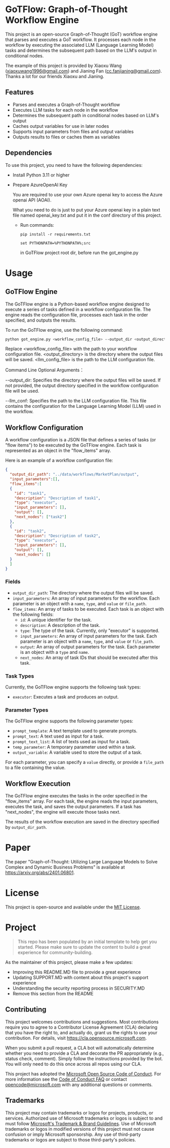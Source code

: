# GoTFlow: Graph-of-Thought Workflow Engine

This project is an open-source Graph-of-Thought (GoT) workflow engine that parses and executes a GoT workflow. It processes each node in the workflow by executing the associated LLM (Language Learning Model) tasks and determines the subsequent path based on the LLM's output in conditional nodes.

The example of this project is provided by Xiaoxu Wang (xiaoxuwang1996@gmail.com) and Jianing Fan (cc.fanjianing@gmail.com). Thanks a lot for our friends Xiaoxu and Jianing.

## Features

- Parses and executes a Graph-of-Thought workflow
- Executes LLM tasks for each node in the workflow
- Determines the subsequent path in conditional nodes based on LLM's output
- Caches output variables for use in later nodes
- Supports input parameters from files and output variables
- Outputs results to files or caches them as variables

## Dependencies

To use this project, you need to have the following dependencies:

- Install Python 3.11 or higher

- Prepare AzureOpenAI Key

  You are required to use your own Azure openai key to access the Azure openai API (AOAI).

  What you need to do is just to put your Azure openai key in a plain text file named openai_key.txt and put it in the conf directory of this project. 

  - Run commands:
      ```
      pip install -r requirements.txt
      ```
      ```
      set PYTHONPATH=%PYTHONPATH%;src
      ```
    in GoTFlow project root dir, before run the got_engine.py

# Usage

## GoTFlow Engine

The GoTFlow engine is a Python-based workflow engine designed to execute a series of tasks defined in a workflow configuration file. The engine reads the configuration file, processes each task in the order specified, and outputs the results.

To run the GoTFlow engine, use the following command:

```bash
python got_engine.py <workflow_config_file> --output_dir <output_directory> --llm_conf <llm_config_file>
```

Replace <workflow_config_file> with the path to your workflow configuration file. <output_directory> is the directory where the output files will be saved. <llm_config_file> is the path to the LLM configuration file.

Command Line Optional Arguments：

--output_dir: Specifies the directory where the output files will be saved. If not provided, the output directory specified in the workflow configuration file will be used.

--llm_conf: Specifies the path to the LLM configuration file. This file contains the configuration for the Language Learning Model (LLM) used in the workflow.

## Workflow Configuration

A workflow configuration is a JSON file that defines a series of tasks (or "flow items") to be executed by the GoTFlow engine. Each task is represented as an object in the "flow_items" array.

Here is an example of a workflow configuration file:

```json
{
  "output_dir_path": "../data/workflows/MarketPlan/output",
  "input_parameters":[],
  "flow_items":[
  {
    "id": "task1",
    "description": "Description of task1",
    "type": "executor",
    "input_parameters": [],
    "output": [],
    "next_nodes": ["task2"]
  },
  {
    "id": "task2",
    "description": "Description of task2",
    "type": "executor",
    "input_parameters": [],
    "output": [],
    "next_nodes": []
  }
  ]
}
```

### Fields

- `output_dir_path`: The directory where the output files will be saved.
- `input_parameters`: An array of input parameters for the workflow. Each parameter is an object with a `name`, `type`, and `value` or `file_path`.
- `flow_items`: An array of tasks to be executed. Each task is an object with the following fields:
  - `id`: A unique identifier for the task.
  - `description`: A description of the task.
  - `type`: The type of the task. Currently, only "executor" is supported.
  - `input_parameters`: An array of input parameters for the task. Each parameter is an object with a `name`, `type`, and `value` or `file_path`.
  - `output`: An array of output parameters for the task. Each parameter is an object with a `type` and `name`.
  - `next_nodes`: An array of task IDs that should be executed after this task.

### Task Types

Currently, the GoTFlow engine supports the following task types:

- `executor`: Executes a task and produces an output.

### Parameter Types

The GoTFlow engine supports the following parameter types:

- `prompt_template`: A text template used to generate prompts.
- `prompt_text`: A text used as input for a task.
- `prompt_text_list`: A list of texts used as input for a task.
- `temp_parameter`: A temporary parameter used within a task.
- `output_variable`: A variable used to store the output of a task.

For each parameter, you can specify a `value` directly, or provide a `file_path` to a file containing the value.

## Workflow Execution

The GoTFlow engine executes the tasks in the order specified in the "flow_items" array. For each task, the engine reads the input parameters, executes the task, and saves the output parameters. If a task has "next_nodes", the engine will execute those tasks next.

The results of the workflow execution are saved in the directory specified by `output_dir_path`.

# Paper

The paper "Graph-of-Thought: Utilizing Large Language Models to Solve Complex and Dynamic Business Problems" is available at https://arxiv.org/abs/2401.06801. 

# License

This project is open-source and available under the [MIT License](https://opensource.org/licenses/MIT).

# Project

> This repo has been populated by an initial template to help get you started. Please
> make sure to update the content to build a great experience for community-building.

As the maintainer of this project, please make a few updates:

- Improving this README.MD file to provide a great experience
- Updating SUPPORT.MD with content about this project's support experience
- Understanding the security reporting process in SECURITY.MD
- Remove this section from the README

## Contributing

This project welcomes contributions and suggestions.  Most contributions require you to agree to a
Contributor License Agreement (CLA) declaring that you have the right to, and actually do, grant us
the rights to use your contribution. For details, visit https://cla.opensource.microsoft.com.

When you submit a pull request, a CLA bot will automatically determine whether you need to provide
a CLA and decorate the PR appropriately (e.g., status check, comment). Simply follow the instructions
provided by the bot. You will only need to do this once across all repos using our CLA.

This project has adopted the [Microsoft Open Source Code of Conduct](https://opensource.microsoft.com/codeofconduct/).
For more information see the [Code of Conduct FAQ](https://opensource.microsoft.com/codeofconduct/faq/) or
contact [opencode@microsoft.com](mailto:opencode@microsoft.com) with any additional questions or comments.

## Trademarks

This project may contain trademarks or logos for projects, products, or services. Authorized use of Microsoft 
trademarks or logos is subject to and must follow 
[Microsoft's Trademark & Brand Guidelines](https://www.microsoft.com/en-us/legal/intellectualproperty/trademarks/usage/general).
Use of Microsoft trademarks or logos in modified versions of this project must not cause confusion or imply Microsoft sponsorship.
Any use of third-party trademarks or logos are subject to those third-party's policies.
